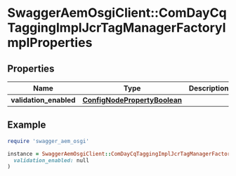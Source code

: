 # SwaggerAemOsgiClient::ComDayCqTaggingImplJcrTagManagerFactoryImplProperties

## Properties

| Name | Type | Description | Notes |
| ---- | ---- | ----------- | ----- |
| **validation_enabled** | [**ConfigNodePropertyBoolean**](ConfigNodePropertyBoolean.md) |  | [optional] |

## Example

```ruby
require 'swagger_aem_osgi'

instance = SwaggerAemOsgiClient::ComDayCqTaggingImplJcrTagManagerFactoryImplProperties.new(
  validation_enabled: null
)
```

